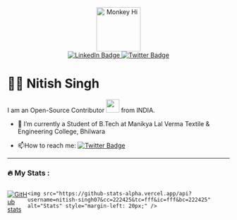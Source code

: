 <div id="header" align="center">
 <img src="https://media.giphy.com/media/sO2cxg14iOifAWXsjQ/giphy.gif" alt="Monkey Hi" width="100"/>
  <div id="badges">
  <a href="https://www.linkedin.com/in/nitishsingh799/">
    <img src="https://img.shields.io/badge/LinkedIn-informational?style=for-the-badge&logo=linkedin&logoColor=white" alt="LinkedIn Badge"/>
<!--   </a>
    <a href="https://github.com/debasishbsws/resume">
    <img src="https://img.shields.io/badge/Resume-blueviolet?style=for-the-badge&logo=firefoxbrowser&logoColor=white" alt="Website Badge"/>
  </a> -->
  <a href="https://twitter.com/_singh_nitish_">
    <img src="https://img.shields.io/badge/Twitter-blue?style=for-the-badge&logo=twitter&logoColor=white" alt="Twitter Badge"/>
  </a>
</div>
  <img src="https://komarev.com/ghpvc/?username=debasishbsws&style=flat-square&color=blue" alt=""/>
  
</div>

# :technologist: Nitish Singh

I am an Open-Source Contributor <img src="https://media.giphy.com/media/WUlplcMpOCEmTGBtBW/giphy.gif" width="30"> from INDIA.
- :telescope: I’m currently a Student of B.Tech at Manikya Lal Verma Textile & Engineering College, Bhilwara

  


- :mailbox:How to reach me: [![Twitter Badge](https://img.shields.io/badge/Twitter-blue?style=flat&logo=twitter&logoColor=white)](https://twitter.com/_singh_nitish_)

---


### :fire: My Stats :

<div style="display: flex; justify-content: space-around;">
<!--     <img src="https://github-readme-stats.vercel.app/api?username=nitish-singh07&show_icons=true&bg_color=00000000" alt="GitHub Stats" /> -->

 [![GitHub stats](https://github-readme-stats.vercel.app/api?username=nitish-singh07&show_icons=true&theme=dracula&count_private=true)](https://github.com/nitsh-singh07/github-readme-stats)

    <img src="https://github-stats-alpha.vercel.app/api?username=nitish-singh07&cc=222425&tc=fff&ic=fff&bc=222425" alt="Stats" style="margin-left: 20px;" />
</div>
